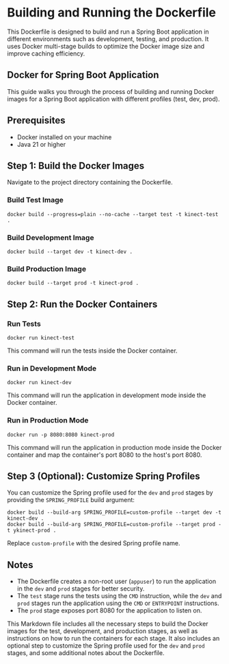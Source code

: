 # Building and Running the Dockerfile

This Dockerfile is designed to build and run a Spring Boot application in different environments such as development, testing, and production. It uses Docker multi-stage builds to optimize the Docker image size and improve caching efficiency.


## Docker for Spring Boot Application

This guide walks you through the process of building and running Docker images for a Spring Boot application with different profiles (test, dev, prod).

## Prerequisites

- Docker installed on your machine
- Java 21 or higher

## Step 1: Build the Docker Images

Navigate to the project directory containing the Dockerfile.

### Build Test Image

```
docker build --progress=plain --no-cache --target test -t kinect-test .
```

### Build Development Image

```
docker build --target dev -t kinect-dev .
```

### Build Production Image

```
docker build --target prod -t kinect-prod .
```

## Step 2: Run the Docker Containers

### Run Tests

```
docker run kinect-test
```

This command will run the tests inside the Docker container.

### Run in Development Mode

```
docker run kinect-dev
```

This command will run the application in development mode inside the Docker container.

### Run in Production Mode

```
docker run -p 8080:8080 kinect-prod
```

This command will run the application in production mode inside the Docker container and map the container's port 8080 to the host's port 8080.

## Step 3 (Optional): Customize Spring Profiles

You can customize the Spring profile used for the `dev` and `prod` stages by providing the `SPRING_PROFILE` build argument:

```
docker build --build-arg SPRING_PROFILE=custom-profile --target dev -t kinect-dev .
docker build --build-arg SPRING_PROFILE=custom-profile --target prod -t ykinect-prod .
```

Replace `custom-profile` with the desired Spring profile name.

## Notes

- The Dockerfile creates a non-root user (`appuser`) to run the application in the `dev` and `prod` stages for better security.
- The `test` stage runs the tests using the `CMD` instruction, while the `dev` and `prod` stages run the application using the `CMD` or `ENTRYPOINT` instructions.
- The `prod` stage exposes port 8080 for the application to listen on.

This Markdown file includes all the necessary steps to build the Docker images for the test, development, and production stages, as well as instructions on how to run the containers for each stage. It also includes an optional step to customize the Spring profile used for the `dev` and `prod` stages, and some additional notes about the Dockerfile.